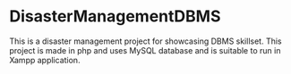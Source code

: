 # DisasterManagementDBMS
This is a disaster management project for showcasing DBMS skillset. This project is made in php and uses MySQL database and is suitable to run in Xampp application.
